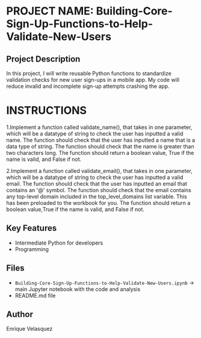# PROJECT NAME: Building-Core-Sign-Up-Functions-to-Help-Validate-New-Users

## Project Description
In this project, I will write reusable Python functions to standardize validation checks for new user sign-ups in a mobile app. My code will reduce invalid and incomplete sign-up attempts crashing the app.  

# INSTRUCTIONS
1.Implement a function called validate_name(), that takes in one parameter, which will be a datatype of string to check the user has inputted a valid name. The function should check that the user has inputted a name that is a data type of string. The function should check that the name is greater than two characters long. The function should return a boolean value, True if the name is valid, and False if not.

2.Implement a function called validate_email(), that takes in one parameter, which will be a datatype of string to check the user has inputted a valid email. The function should check that the user has inputted an email that contains an '@' symbol. The function should check that the email contains any top-level domain included in the top_level_domains list variable. This has been preloaded to the workbook for you. The function should return a boolean value,True if the name is valid, and False if not.

## Key Features
- Intermediate Python for developers
- Programming

## Files
- `Building-Core-Sign-Up-Functions-to-Help-Validate-New-Users.ipynb` → main Jupyter notebook with the code and analysis
- README.md file

## Author
Enrique Velasquez
